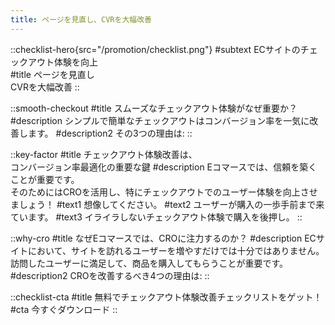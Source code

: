 ```yaml
---
title: ページを見直し、CVRを大幅改善
---
```


::checklist-hero{src="/promotion/checklist.png"}
#subtext
ECサイトのチェックアウト体験を向上          
#title
ページを見直し<br>CVRを大幅改善
::

::smooth-checkout
#title
スムーズなチェックアウト体験がなぜ重要か？
#description
シンプルで簡単なチェックアウトはコンバージョン率を一気に改善します。
#description2
その3つの理由は:
::

::key-factor
#title
チェックアウト体験改善は、<br>コンバージョン率最適化の重要な鍵
#description
Eコマースでは、信頼を築くことが重要です。<br>
そのためにはCROを活用し、特にチェックアウトでのユーザー体験を向上させましょう！
#text1
想像してください。
#text2
ユーザーが購入の一歩手前まで来ています。
#text3
イライラしないチェックアウト体験で購入を後押し。
::

::why-cro
#title
なぜEコマースでは、CROに注力するのか？
#description
ECサイトにおいて、サイトを訪れるユーザーを増やすだけでは十分ではありません。訪問したユーザーに満足して、商品を購入してもらうことが重要です。
#description2
CROを改善するべき4つの理由は:
::

::checklist-cta
#title
無料でチェックアウト体験改善チェックリストをゲット！
#cta
今すぐダウンロード
::